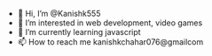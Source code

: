 - 👋 Hi, I’m @Kanishk555
- 👀 I’m interested in web development, video games
- 🌱 I’m currently learning javascript
- 📫 How to reach me kanishkchahar076@gmailcom

<!---
Kanishk555/Kanishk555 is a ✨ special ✨ repository because its `README.md` (this file) appears on your GitHub profile.
You can click the Preview link to take a look at your changes.
--->
